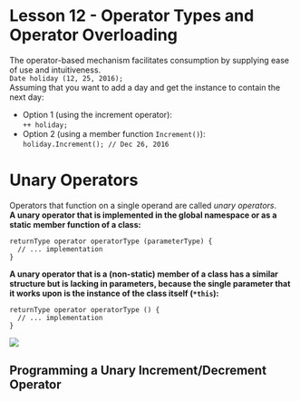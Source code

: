 # Lesson 12 - Operator Types and Operator Overloading
The operator-based mechanism facilitates consumption by supplying ease of use and intuitiveness.  
`Date holiday (12, 25, 2016);`  
Assuming that you want to add a day and get the instance to contain the next day:
* Option 1 (using the increment operator):  
`++ holiday;` 
* Option 2 (using a member function `Increment()`):  
`holiday.Increment(); // Dec 26, 2016`

# Unary Operators
Operators that function on a single operand are called *unary operators*.  
**A unary operator that is implemented in the global namespace or as a static member function of a class:**  
```
returnType operator operatorType (parameterType) {
  // ... implementation
}
```
**A unary operator that is a (non-static) member of a class has a similar structure but is lacking in parameters, because the single parameter that it works upon is the instance of the class itself (`*this`):**  
```
returnType operator operatorType () {
  // ... implementation
}
```
![](https://github.com/Huixxi/Fast-C-plus-plus/blob/master/images/unary_operator.png)

## Programming a Unary Increment/Decrement Operator



